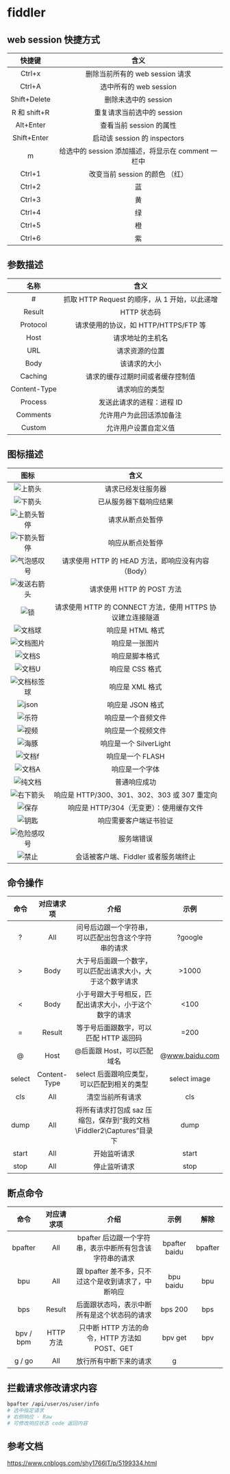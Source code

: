 # fiddler

## web session 快捷方式

|    快捷键    |                        含义                        |
| :----------: | :------------------------------------------------: |
|    Ctrl+x    |          删除当前所有的 web session 请求           |
|    Ctrl+A    |               选中所有的 web session               |
| Shift+Delete |                删除未选中的 session                |
| R 和 shift+R |             重复请求当前选中的 session             |
|  Alt+Enter   |              查看当前 session 的属性               |
| Shift+Enter  |            启动该 session 的 inspectors            |
|      m       | 给选中的 session 添加描述，将显示在 comment 一栏中 |
|    Ctrl+1    |           改变当前 session 的颜色 （红）           |
|    Ctrl+2    |                         蓝                         |
|    Ctrl+3    |                         黄                         |
|    Ctrl+4    |                         绿                         |
|    Ctrl+5    |                         橙                         |
|    Ctrl+6    |                         紫                         |

## 参数描述

|     名称     |                     含义                      |
| :----------: | :-------------------------------------------: |
|      #       | 抓取 HTTP Request 的顺序，从 1 开始，以此递增 |
|    Result    |                  HTTP 状态码                  |
|   Protocol   |     请求使用的协议，如 HTTP/HTTPS/FTP 等      |
|     Host     |               请求地址的主机名                |
|     URL      |                请求资源的位置                 |
|     Body     |                 该请求的大小                  |
|   Caching    |       请求的缓存过期时间或者缓存控制值        |
| Content-Type |                请求响应的类型                 |
|   Process    |           发送此请求的进程：进程 ID           |
|   Comments   |           允许用户为此回话添加备注            |
|    Custom    |             允许用户设置自定义值              |

## 图标描述

|                                                   图标                                                   |                            含义                            |
| :------------------------------------------------------------------------------------------------------: | :--------------------------------------------------------: |
|   ![上箭头](https://images2015.cnblogs.com/blog/497349/201603/497349-20160321215052058-1660583652.gif)   |                     请求已经发往服务器                     |
|   ![下箭头](https://images2015.cnblogs.com/blog/497349/201603/497349-20160321215152089-467025131.gif)    |                   已从服务器下载响应结果                   |
| ![上箭头暂停](https://images2015.cnblogs.com/blog/497349/201603/497349-20160321215220792-804853076.gif)  |                      请求从断点处暂停                      |
| ![下箭头暂停](https://images2015.cnblogs.com/blog/497349/201603/497349-20160321215239729-449728368.gif)  |                      响应从断点处暂停                      |
| ![气泡感叹号](https://images2015.cnblogs.com/blog/626593/201601/626593-20160118234202812-1354392122.gif) |     请求使用 HTTP 的 HEAD 方法，即响应没有内容（Body）     |
| ![发送右箭头](https://images2015.cnblogs.com/blog/626593/201601/626593-20160118234203515-1304170577.png) |                 请求使用 HTTP 的 POST 方法                 |
|     ![锁](https://images2015.cnblogs.com/blog/626593/201601/626593-20160118234204531-965189067.gif)      | 请求使用 HTTP 的 CONNECT 方法，使用 HTTPS 协议建立连接隧道 |
|   ![文档球](https://images2015.cnblogs.com/blog/626593/201601/626593-20160118234205547-1927498766.gif)   |                      响应是 HTML 格式                      |
|  ![文档图片](https://images2015.cnblogs.com/blog/626593/201601/626593-20160118234206203-722749081.gif)   |                       响应是一张图片                       |
|    ![文档S](https://images2015.cnblogs.com/blog/626593/201601/626593-20160118234207000-575730385.gif)    |                       响应是脚本格式                       |
|    ![文档U](https://images2015.cnblogs.com/blog/626593/201601/626593-20160118234207625-740567358.gif)    |                      响应是 CSS 格式                       |
| ![文档标签球](https://images2015.cnblogs.com/blog/626593/201601/626593-20160118234208297-916097140.gif)  |                      响应是 XML 格式                       |
|    ![json](https://images2015.cnblogs.com/blog/626593/201601/626593-20160118234209640-1298497869.png)    |                      响应是 JSON 格式                      |
|    ![乐符](https://images2015.cnblogs.com/blog/626593/201601/626593-20160118234210172-1709733575.png)    |                     响应是一个音频文件                     |
|    ![视频](https://images2015.cnblogs.com/blog/626593/201601/626593-20160118234210703-1810906238.png)    |                     响应是一个视频文件                     |
|    ![海豚](https://images2015.cnblogs.com/blog/626593/201601/626593-20160118234211297-1181901939.png)    |                   响应是一个 SilverLight                   |
|   ![文档f](https://images2015.cnblogs.com/blog/626593/201601/626593-20160118234213515-1617989240.png)    |                      响应是一个 FLASH                      |
|    ![文档A](https://images2015.cnblogs.com/blog/626593/201601/626593-20160118234214140-838447913.png)    |                       响应是一个字体                       |
|   ![纯文档](https://images2015.cnblogs.com/blog/626593/201601/626593-20160118234214828-810550242.gif)    |                        普通响应成功                        |
|  ![右下箭头](https://images2015.cnblogs.com/blog/626593/201601/626593-20160118234215406-1088186512.gif)  |        响应是 HTTP/300、301、302、303 或 307 重定向        |
|    ![保存](https://images2015.cnblogs.com/blog/626593/201601/626593-20160118234216015-2008519780.gif)    |          响应是 HTTP/304（无变更）：使用缓存文件           |
|    ![钥匙](https://images2015.cnblogs.com/blog/626593/201601/626593-20160118234216531-1803780843.gif)    |                   响应需要客户端证书验证                   |
| ![危险感叹号](https://images2015.cnblogs.com/blog/626593/201601/626593-20160118234217078-1617370921.gif) |                         服务端错误                         |
|    ![禁止](https://images2015.cnblogs.com/blog/626593/201601/626593-20160119000324093-1538967179.gif)    |            会话被客户端、Fiddler 或者服务端终止            |

## 命令操作

|  命令  |  对应请求项  |                                 介绍                                  |      示例      |
| :----: | :----------: | :-------------------------------------------------------------------: | :------------: |
|   ?    |     All      |         问号后边跟一个字符串，可以匹配出包含这个字符串的请求          |    ?google     |
|   >    |     Body     |      大于号后面跟一个数字，可以匹配出请求大小，大于这个数字请求       |     >1000      |
|   <    |     Body     |        小于号跟大于号相反，匹配出请求大小，小于这个数字的请求         |      <100      |
|   =    |    Result    |                等于号后面跟数字，可以匹配 HTTP 返回码                 |      =200      |
|   @    |     Host     |                      @后面跟 Host，可以匹配域名                       | @www.baidu.com |
| select | Content-Type |              select 后面跟响应类型，可以匹配到相关的类型              |  select image  |
|  cls   |     All      |                           清空当前所有请求                            |      cls       |
|  dump  |     All      | 将所有请求打包成 saz 压缩包，保存到“我的文档\Fiddler2\Captures”目录下 |      dump      |
| start  |     All      |                             开始监听请求                              |     start      |
|  stop  |     All      |                             停止监听请求                              |      stop      |

## 断点命令

|   命令    | 对应请求项 |                           介绍                           |     示例      |  解除   |
| :-------: | :--------: | :------------------------------------------------------: | :-----------: | :-----: |
|  bpafter  |    All     | bpafter 后边跟一个字符串，表示中断所有包含该字符串的请求 | bpafter baidu | bpafter |
|    bpu    |    All     |   跟 bpafter 差不多，只不过这个是收到请求了，中断响应    |   bpu baidu   |   bpu   |
|    bps    |   Result   |       后面跟状态吗，表示中断所有是这个状态码的请求       |    bps 200    |   bps   |
| bpv / bpm | HTTP 方法  |      只中断 HTTP 方法的命令，HTTP 方法如 POST、GET       |    bpv get    |   bpv   |
|  g / go   |    All     |                  放行所有中断下来的请求                  |       g       |         |

## 拦截请求修改请求内容

```bash
bpafter /api/user/os/user/info
# 选中指定请求
# 右侧响应 - Raw
# 可修改响应状态 code 返回内容
```

## 参考文档

https://www.cnblogs.com/shy1766IT/p/5199334.html
